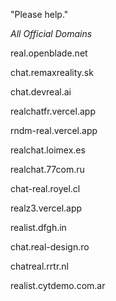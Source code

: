 "Please help."

*All Official Domains*

real.openblade.net

chat.remaxreality.sk

chat.devreal.ai

realchatfr.vercel.app

rndm-real.vercel.app

realchat.loimex.es

realchat.77com.ru

chat-real.royel.cl

realz3.vercel.app

realist.dfgh.in

chat.real-design.ro

chatreal.rrtr.nl

realist.cytdemo.com.ar
